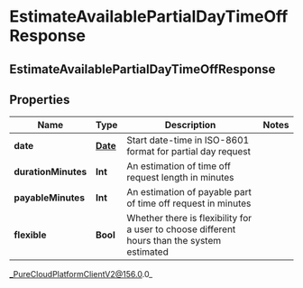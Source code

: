 # EstimateAvailablePartialDayTimeOffResponse

## EstimateAvailablePartialDayTimeOffResponse

## Properties

|Name | Type | Description | Notes|
|------------ | ------------- | ------------- | -------------|
| **date** | [**Date**](Date) | Start date-time in ISO-8601 format for partial day request | |
| **durationMinutes** | **Int** | An estimation of time off request length in minutes | |
| **payableMinutes** | **Int** | An estimation of payable part of time off request in minutes | |
| **flexible** | **Bool** | Whether there is flexibility for a user to choose different hours than the system estimated | |



_PureCloudPlatformClientV2@156.0.0_
